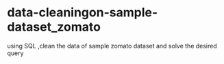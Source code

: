 # data-cleaningon-sample-dataset_zomato
using SQL ,clean the data of sample zomato dataset and solve the desired query
